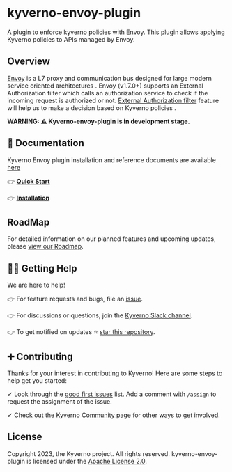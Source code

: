 # kyverno-envoy-plugin

A plugin to enforce kyverno policies with Envoy. This plugin allows applying Kyverno policies to APIs managed by Envoy.

## Overview 

[Envoy](https://www.envoyproxy.io/docs/envoy/latest/intro/what_is_envoy) is a L7 proxy and communication bus designed for large modern service oriented architectures . Envoy (v1.7.0+) supports an External Authorization filter which calls an authorization service to check if the incoming request is authorized or not. [External Authorization filter](https://www.envoyproxy.io/docs/envoy/latest/intro/arch_overview/security/ext_authz_filter.html) feature will help us to make a decision based on Kyverno policies . 

**WARNING: ⚠️ Kyverno-envoy-plugin is in development stage.**


## 📙 Documentation

Kyverno Envoy plugin installation and reference documents are available [here](https://kyverno.github.io/kyverno-envoy-plugin)

👉 **[Quick Start](https://kyverno.github.io/kyverno-envoy-plugin/latest/quick-start/)**

👉 **[Installation](https://kyverno.github.io/kyverno-envoy-plugin/latest/installation/)**

## RoadMap

For detailed information on our planned features and upcoming updates, please [view our Roadmap](./ROADMAP.md).

## 🙋‍♂️ Getting Help

We are here to help!

👉 For feature requests and bugs, file an [issue](https://github.com/kyverno/kyverno-envoy-plugin/issues).

👉 For discussions or questions, join the [Kyverno Slack channel](https://slack.k8s.io/#kyverno).

👉 To get notified on updates ⭐️ [star this repository](https://github.com/kyverno/kyverno-envoy-plugin/stargazers).

## ➕ Contributing

Thanks for your interest in contributing to Kyverno! Here are some steps to help get you started:

✔ Look through the [good first issues](https://github.com/kyverno/kyverno-envoy-plugin/labels/good%20first%20issue) list. Add a comment with `/assign` to request the assignment of the issue.

✔ Check out the Kyverno [Community page](https://kyverno.io/community/) for other ways to get involved.

## License

Copyright 2023, the Kyverno project. All rights reserved. kyverno-envoy-plugin is licensed under the [Apache License 2.0](LICENSE).
